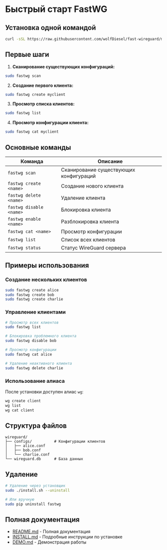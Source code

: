 # Быстрый старт FastWG

## Установка одной командой

```bash
curl -sSL https://raw.githubusercontent.com/wolfDiesel/fast-wireguard/main/install.sh | sudo bash
```

## Первые шаги

1. **Сканирование существующих конфигураций:**
```bash
sudo fastwg scan
```

2. **Создание первого клиента:**
```bash
sudo fastwg create myclient
```

3. **Просмотр списка клиентов:**
```bash
sudo fastwg list
```

4. **Просмотр конфигурации клиента:**
```bash
sudo fastwg cat myclient
```

## Основные команды

| Команда | Описание |
|---------|----------|
| `fastwg scan` | Сканирование существующих конфигураций |
| `fastwg create <name>` | Создание нового клиента |
| `fastwg delete <name>` | Удаление клиента |
| `fastwg disable <name>` | Блокировка клиента |
| `fastwg enable <name>` | Разблокировка клиента |
| `fastwg cat <name>` | Просмотр конфигурации |
| `fastwg list` | Список всех клиентов |
| `fastwg status` | Статус WireGuard сервера |

## Примеры использования

### Создание нескольких клиентов
```bash
sudo fastwg create alice
sudo fastwg create bob
sudo fastwg create charlie
```

### Управление клиентами
```bash
# Просмотр всех клиентов
sudo fastwg list

# Блокировка проблемного клиента
sudo fastwg disable bob

# Просмотр конфигурации
sudo fastwg cat alice

# Удаление неактивного клиента
sudo fastwg delete charlie
```

### Использование алиаса
После установки доступен алиас `wg`:
```bash
wg create client
wg list
wg cat client
```

## Структура файлов

```
wireguard/
├── configs/          # Конфигурации клиентов
│   ├── alice.conf
│   ├── bob.conf
│   └── charlie.conf
└── wireguard.db      # База данных
```

## Удаление

```bash
# Удаление через установщик
sudo ./install.sh --uninstall

# Или вручную
sudo pip uninstall fastwg
```

## Полная документация

- [README.md](README.md) - Полная документация
- [INSTALL.md](INSTALL.md) - Подробные инструкции по установке
- [DEMO.md](DEMO.md) - Демонстрация работы
